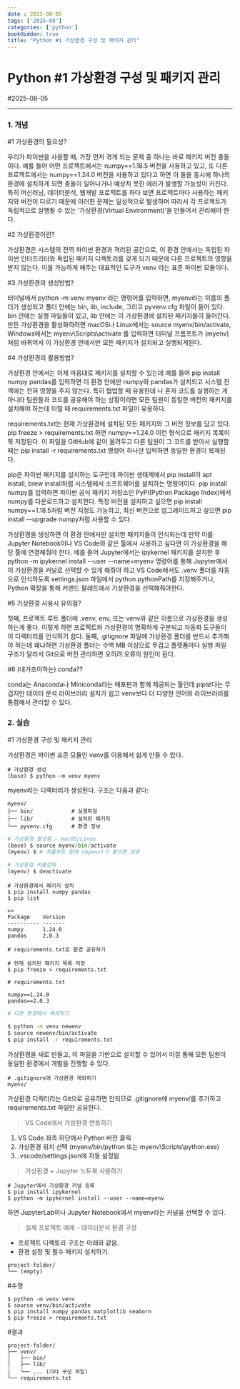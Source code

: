 ```yaml
---
date : 2025-08-05
tags: ['2025-08']
categories: ['python']
bookHidden: true
title: "Python #1 가상환경 구성 및 패키지 관리"
---
```


# Python #1 가상환경 구성 및 패키지 관리

#2025-08-05

---

### 1. 개념

#1 가상환경의 필요성?

우리가 파이썬을 사용할 때, 가장 먼저 겪게 되는 문제 중 하나는 바로 패키지 버전 충돌이다. 예를 들어 어떤 프로젝트에서는 numpy==1.18.5 버전을 사용하고 있고, 또 다른 프로젝트에서는 numpy==1.24.0 버전을 사용하고 있다고 하면 이 둘을 동시에 하나의 환경에 설치하게 되면 충돌이 일어나거나 예상치 못한 에러가 발생할 가능성이 커진다. 특히 머신러닝, 데이터분석, 웹개발 프로젝트를 하다 보면 프로젝트마다 사용하는 패키지와 버전이 다르기 때문에 이러한 문제는 일상적으로 발생하며 따라서 각 프로젝트가 독립적으로 실행될 수 있는 ‘가상환경(Virtual Environment)’을 만들어서 관리해야 한다.

#2 가상환경이란?

가상환경은 시스템의 전역 파이썬 환경과 격리된 공간으로, 이 환경 안에서는 독립된 파이썬 인터프리터와 독립된 패키지 디렉토리를 갖게 되기 때문에 다른 프로젝트의 영향을 받지 않는다. 이를 가능하게 해주는 대표적인 도구가 venv 라는 표준 파이썬 모듈이다.

#3 가상환경의 생성방법?

터미널에서 python -m venv myenv 라는 명령어를 입력하면, myenv라는 이름의 폴더가 생성되고 폴더 안에는 bin, lib, include, 그리고 pyvenv.cfg 파일이 들어 있다. bin 안에는 실행 파일들이 있고, lib 안에는 이 가상환경에 설치된 패키지들이 들어간다. 만든 가상환경을 활성화하려면 macOS나 Linux에서는 source myenv/bin/activate, Windows에서는 myenv\Scripts\activate 를 입력하면 터미널 프롬프트가 (myenv)처럼 바뀌어서 이 가상환경 안에서만 모든 패키지가 설치되고 실행되게된다.

#4 가상환경의 활용방법?

가상환경 안에서는 이제 마음대로 패키지를 설치할 수 있는데 예를 들어 pip install numpy pandas를 입력하면 이 환경 안에만 numpy와 pandas가 설치되고 시스템 전역에는 전혀 영향을 주지 않는다. 특히 협업할 때 유용한데 나 혼자 코드를 실행하는 게 아니라 팀원들과 코드를 공유해야 하는 상황이라면 모든 팀원이 동일한 버전의 패키지를 설치해야 하는데 이럴 때 requirements.txt 파일이 유용하다.

requirements.txt는 현재 가상환경에 설치된 모든 패키지와 그 버전 정보를 담고 있다. pip freeze > requirements.txt 하면 numpy==1.24.0 이런 형식으로 패키지 목록이 쭉 저장된다. 이 파일을 GitHub에 같이 올려두고 다른 팀원이 그 코드를 받아서 실행할 때는 pip install -r requirements.txt 명령어 하나만 입력하면 동일한 환경이 복제된다. 

pip은 파이썬 패키지를 설치하는 도구인데 파이썬 생태계에서 pip install이 apt install, brew install처럼 시스템에서 소프트웨어를 설치하는 명령어이다. pip install numpy를 입력하면 파이썬 공식 패키지 저장소인 PyPI(Python Package Index)에서 numpy를 다운로드하고 설치한다. 특정 버전을 설치하고 싶으면 pip install numpy==1.18.5처럼 버전 지정도 가능하고, 최신 버전으로 업그레이드하고 싶으면 pip install --upgrade numpy처럼 사용할 수 있다.

가상환경을 생성하면 이 환경 안에서만 설치한 패키지들이 인식되는데 만약 이를 Jupyter Notebook이나 VS Code와 같은 툴에서 사용하고 싶다면 이 가상환경을 해당 툴에 연결해줘야 한다. 예를 들어 Jupyter에서는 ipykernel 패키지를 설치한 후 python -m ipykernel install --user --name=myenv 명령어를 통해 Jupyter에서 이 가상환경을 커널로 선택할 수 있게 해줘야 하고 VS Code에서도 .venv 폴더를 자동으로 인식하도록 settings.json 파일에서 python.pythonPath를 지정해주거나, Python 확장을 통해 커맨드 팔레트에서 가상환경을 선택해줘야한다.

#5 가상환경 사용시 유의점?

첫째, 프로젝트 루트 폴더에 .venv, env, 또는 venv와 같은 이름으로 가상환경을 생성하는게 좋다. 이렇게 하면 프로젝트와 가상환경이 명확하게 구분되고 자동화 도구들이 이 디렉터리를 인식하기 쉽다. 둘째, .gitignore 파일에 가상환경 폴더를 반드시 추가해야 하는데 왜냐하면 가상환경 폴더는 수백 MB 이상으로 무겁고 플랫폼마다 실행 파일 구조가 달라서 Git으로 버전 관리하면 오히려 오류의 원인이 된다.

#6 (내가조아하는) conda??

conda는 Anaconda나 Miniconda라는 배포판과 함께 제공되는 툴인데 pip보다는 무겁지만 데이터 분석 라이브러리 설치가 쉽고 venv보다 더 다양한 언어와 라이브러리를 통합해서 관리할 수 있다. 

### 2. 실습

#1 가상환경 구성 및 패키지 관리

가상환경은 파이썬 표준 모듈인 venv를 이용해서 쉽게 만들 수 있다.


```shell
# 가상환경 생성
(base) $ python -m venv myenv
```

myenv라는 디렉터리가 생성된다. 구조는 다음과 같다:

```plain text
myenv/
├── bin/            # 실행파일
├── lib/            # 설치된 패키지
└── pyvenv.cfg      # 환경 정보
```

```python
# 가상환경 활성화 - macOS/Linux
(base) $ source myenv/bin/activate
(myenv) $ # 프롬프트 앞에 (myenv)가 붙으면 성공

# 가상환경 비활성화
(myenv) $ deactivate
```

```shell
# 가상환경에서 패키지 설치
$ pip install numpy pandas
$ pip list
```
```plain text
>>
Package    Version
---------- -------
numpy      1.24.0
pandas     2.0.3
```
```shell
# requirements.txt로 환경 공유하기

# 현재 설치된 패키지 목록 저장
$ pip freeze > requirements.txt
```
```plain text
# requirements.txt

numpy==1.24.0
pandas==2.0.3
```
```bash
# 다른 환경에서 복제하기

$ python -m venv newenv
$ source newenv/bin/activate
$ pip install -r requirements.txt
```

가상환경을 새로 만들고, 이 파일을 기반으로 설치할 수 있어서 이걸 통해 모든 팀원이 동일한 환경에서 개발을 진행할 수 있다.

```shell
# .gitignore에 가상환경 제외하기
myenv/
```

가상환경 디렉터리는 Git으로 공유하면 안되므로 .gitignore에 myenv/를 추가하고 requirements.txt 파일만 공유한다.

>  VS Code에서 가상환경 연동하기

1. VS Code 좌측 하단에서 Python 버전 클릭
2. 가상환경 위치 선택 (myenv/bin/python 또는 myenv\Scripts\python.exe)
3. .vscode/settings.json에 자동 설정됨

> 가상환경 + Jupyter 노트북 사용하기

```shell
# Jupyter에서 가상환경 커널 등록
$ pip install ipykernel
$ python -m ipykernel install --user --name=myenv
```
하면 JupyterLab이나 Jupyter Notebook에서 myenv라는 커널을 선택할 수 있다. 

> 실제 프로젝트 예제 – 데이터분석 환경 구성

* 프로젝트 디렉토리 구조는 아래와 같음.
* 환경 설정 및 필수 패키지 설치하기.

```plain text
project-folder/
└── (empty)
```

#수행

```shell
$ python -m venv venv
$ source venv/bin/activate
$ pip install numpy pandas matplotlib seaborn
$ pip freeze > requirements.txt
```
#결과

```plain text
project-folder/
├── venv/           
│   ├── bin/          
│   ├── lib/           
│   └── ... (기타 구성 파일)
└── requirements.txt 
```
